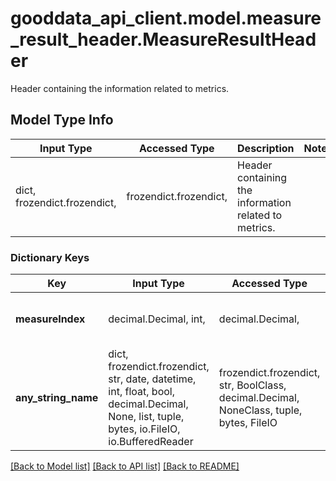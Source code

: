 # gooddata_api_client.model.measure_result_header.MeasureResultHeader

Header containing the information related to metrics.

## Model Type Info
Input Type | Accessed Type | Description | Notes
------------ | ------------- | ------------- | -------------
dict, frozendict.frozendict,  | frozendict.frozendict,  | Header containing the information related to metrics. | 

### Dictionary Keys
Key | Input Type | Accessed Type | Description | Notes
------------ | ------------- | ------------- | ------------- | -------------
**measureIndex** | decimal.Decimal, int,  | decimal.Decimal,  | Metric index. Starts at 0. | value must be a 32 bit integer
**any_string_name** | dict, frozendict.frozendict, str, date, datetime, int, float, bool, decimal.Decimal, None, list, tuple, bytes, io.FileIO, io.BufferedReader | frozendict.frozendict, str, BoolClass, decimal.Decimal, NoneClass, tuple, bytes, FileIO | any string name can be used but the value must be the correct type | [optional]

[[Back to Model list]](../../README.md#documentation-for-models) [[Back to API list]](../../README.md#documentation-for-api-endpoints) [[Back to README]](../../README.md)


